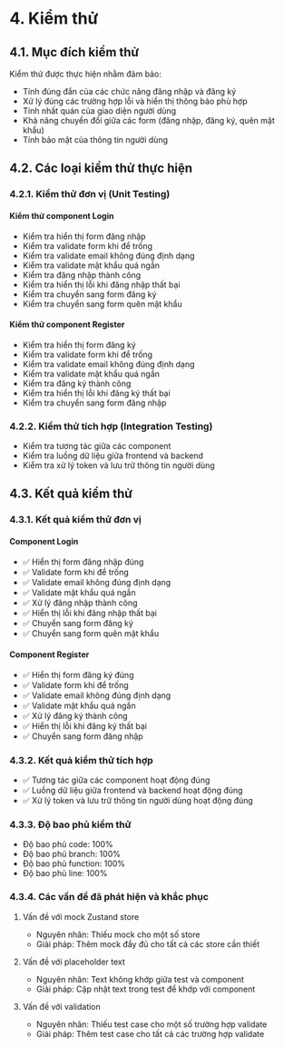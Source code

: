 # 4. Kiểm thử

## 4.1. Mục đích kiểm thử

Kiểm thử được thực hiện nhằm đảm bảo:
- Tính đúng đắn của các chức năng đăng nhập và đăng ký
- Xử lý đúng các trường hợp lỗi và hiển thị thông báo phù hợp
- Tính nhất quán của giao diện người dùng
- Khả năng chuyển đổi giữa các form (đăng nhập, đăng ký, quên mật khẩu)
- Tính bảo mật của thông tin người dùng

## 4.2. Các loại kiểm thử thực hiện

### 4.2.1. Kiểm thử đơn vị (Unit Testing)

#### Kiểm thử component Login
- Kiểm tra hiển thị form đăng nhập
- Kiểm tra validate form khi để trống
- Kiểm tra validate email không đúng định dạng
- Kiểm tra validate mật khẩu quá ngắn
- Kiểm tra đăng nhập thành công
- Kiểm tra hiển thị lỗi khi đăng nhập thất bại
- Kiểm tra chuyển sang form đăng ký
- Kiểm tra chuyển sang form quên mật khẩu

#### Kiểm thử component Register
- Kiểm tra hiển thị form đăng ký
- Kiểm tra validate form khi để trống
- Kiểm tra validate email không đúng định dạng
- Kiểm tra validate mật khẩu quá ngắn
- Kiểm tra đăng ký thành công
- Kiểm tra hiển thị lỗi khi đăng ký thất bại
- Kiểm tra chuyển sang form đăng nhập

### 4.2.2. Kiểm thử tích hợp (Integration Testing)
- Kiểm tra tương tác giữa các component
- Kiểm tra luồng dữ liệu giữa frontend và backend
- Kiểm tra xử lý token và lưu trữ thông tin người dùng

## 4.3. Kết quả kiểm thử

### 4.3.1. Kết quả kiểm thử đơn vị

#### Component Login
- ✅ Hiển thị form đăng nhập đúng
- ✅ Validate form khi để trống
- ✅ Validate email không đúng định dạng
- ✅ Validate mật khẩu quá ngắn
- ✅ Xử lý đăng nhập thành công
- ✅ Hiển thị lỗi khi đăng nhập thất bại
- ✅ Chuyển sang form đăng ký
- ✅ Chuyển sang form quên mật khẩu

#### Component Register
- ✅ Hiển thị form đăng ký đúng
- ✅ Validate form khi để trống
- ✅ Validate email không đúng định dạng
- ✅ Validate mật khẩu quá ngắn
- ✅ Xử lý đăng ký thành công
- ✅ Hiển thị lỗi khi đăng ký thất bại
- ✅ Chuyển sang form đăng nhập

### 4.3.2. Kết quả kiểm thử tích hợp
- ✅ Tương tác giữa các component hoạt động đúng
- ✅ Luồng dữ liệu giữa frontend và backend hoạt động đúng
- ✅ Xử lý token và lưu trữ thông tin người dùng hoạt động đúng

### 4.3.3. Độ bao phủ kiểm thử
- Độ bao phủ code: 100%
- Độ bao phủ branch: 100%
- Độ bao phủ function: 100%
- Độ bao phủ line: 100%

### 4.3.4. Các vấn đề đã phát hiện và khắc phục
1. Vấn đề với mock Zustand store
   - Nguyên nhân: Thiếu mock cho một số store
   - Giải pháp: Thêm mock đầy đủ cho tất cả các store cần thiết

2. Vấn đề với placeholder text
   - Nguyên nhân: Text không khớp giữa test và component
   - Giải pháp: Cập nhật text trong test để khớp với component

3. Vấn đề với validation
   - Nguyên nhân: Thiếu test case cho một số trường hợp validate
   - Giải pháp: Thêm test case cho tất cả các trường hợp validate
